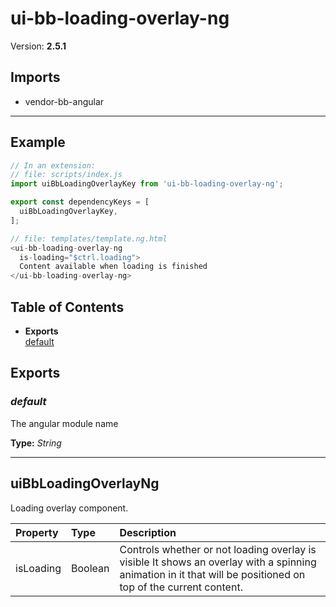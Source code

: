 # ui-bb-loading-overlay-ng


Version: **2.5.1**


## Imports

* vendor-bb-angular

---

## Example

```javascript
// In an extension:
// file: scripts/index.js
import uiBbLoadingOverlayKey from 'ui-bb-loading-overlay-ng';

export const dependencyKeys = [
  uiBbLoadingOverlayKey,
];

// file: templates/template.ng.html
<ui-bb-loading-overlay-ng
  is-loading="$ctrl.loading">
  Content available when loading is finished
</ui-bb-loading-overlay-ng>
```

## Table of Contents
- **Exports**<br/>    <a href="#default">default</a><br/>

## Exports

### <a name="default"></a>*default*

The angular module name

**Type:** *String*


---

## uiBbLoadingOverlayNg

Loading overlay component.

| Property | Type | Description |
| :-- | :-- | :-- |
| isLoading | Boolean | Controls whether or not loading overlay is visible It shows an overlay with a spinning animation in it that will be positioned on top of the current content. |
